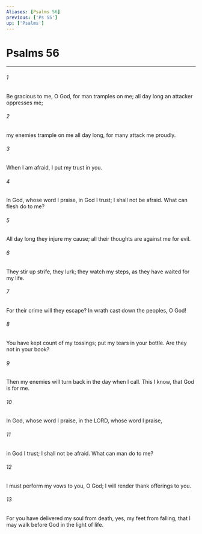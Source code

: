 ```yaml
---
Aliases: [Psalms 56]
previous: ['Ps 55']
up: ['Psalms']
---
```

# Psalms 56

***

 

###### 1 
Be gracious to me, O God, for man tramples on me; 
 all day long an attacker oppresses me; 
 
 

###### 2 
my enemies trample on me all day long, 
 for many attack me proudly. 
 
 

###### 3 
When I am afraid, 
 I put my trust in you. 
 
 

###### 4 
In God, whose word I praise, 
 in God I trust; I shall not be afraid. 
 What can flesh do to me?
 
 

###### 5 
All day long they injure my cause; 
 all their thoughts are against me for evil. 
 
 

###### 6 
They stir up strife, they lurk; 
 they watch my steps, 
 as they have waited for my life. 
 
 

###### 7 
For their crime will they escape? 
 In wrath cast down the peoples, O God!
 
 

###### 8 
You have kept count of my tossings; 
 put my tears in your bottle. 
 Are they not in your book? 
 
 

###### 9 
Then my enemies will turn back 
 in the day when I call. 
 This I know, that God is for me. 
 
 

###### 10 
In God, whose word I praise, 
 in the LORD, whose word I praise, 
 
 

###### 11 
in God I trust; I shall not be afraid. 
 What can man do to me?
 
 

###### 12 
I must perform my vows to you, O God; 
 I will render thank offerings to you. 
 
 

###### 13 
For you have delivered my soul from death, 
 yes, my feet from falling, 
 that I may walk before God 
 in the light of life.
 
